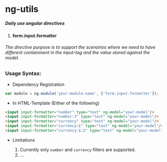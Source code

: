 # ng-utils
##### Daily use angular directives

1.  **form.input.formatter**

###### The directive purpose is to support the scenarios where we need to have different containment in the input-tag and the value stored against the model.
    
### Usage Syntax:

*	Dependency Registration
    
```javascript
var module = ng.module('your-module-name', ['form.input.formatter']);
```

*	In HTML-Template (Either of the following)

```html
<input input-formatter="number" type="text" ng-model="your-model"/>
<input input-formatter="number:3" type="text" ng-model="your-model"/>
<input input-formatter="currency" type="text" ng-model="your-model"/>
<input input-formatter="currency:£" type="text" ng-model="your-model"/>
<input input-formatter="currency:$:2" type="text" ng-model="your-model"/>
```

*	Limitations
    
	1.	Currently only `number` and `currency` filters are supported.
	2.	...
